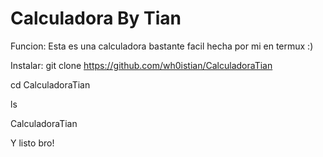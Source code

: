 # Calculadora By Tian
Funcion: Esta es una calculadora bastante facil hecha por mi en termux :)

Instalar: 
git clone https://github.com/wh0istian/CalculadoraTian

cd CalculadoraTian

ls

CalculadoraTian

Y listo bro!
